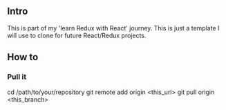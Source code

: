 ## Intro
This is part of my 'learn Redux with React' journey. This is just a template I will use to clone for future React/Redux projects.

## How to

### Pull it 
cd /path/to/your/repository
git remote add origin <this_url>
git pull origin <this_branch>




